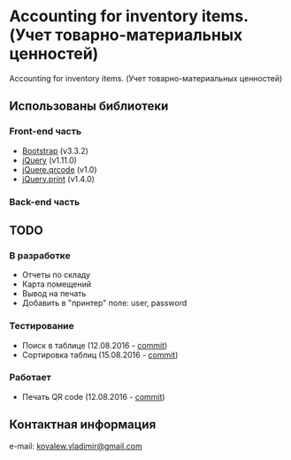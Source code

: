 # Accounting for inventory items. (Учет товарно-материальных ценностей)
Accounting for inventory items. (Учет товарно-материальных ценностей)

## Использованы библиотеки

### Front-end часть
* [Bootstrap](http://bootstrap-3.ru) (v3.3.2)
* [jQuery](https://jquery.com) (v1.11.0)
* [jQuere.qrcode](https://github.com/jeromeetienne/jquery-qrcode) (v1.0)
* [jQuery.print](https://github.com/DoersGuild/jQuery.print) (v1.4.0)

### Back-end часть


## TODO

### В разработке
* Отчеты по складу
* Карта помещений
* Вывод на печать
* Добавить в "принтер" поле: user, password

### Тестирование
* Поиск в таблице (12.08.2016 - [commit](https://github.com/kovalewvladimir/afii/commit/96121dbc7cd1585a56356640ff12d35d28baed46))
* Сортировка таблиц (15.08.2016 - [commit](https://github.com/kovalewvladimir/afii/commit/028175f73d3050aa18d5d83e5157e35ec0a0463f))

### Работает
* Печать QR code (12.08.2016 - [commit](https://github.com/kovalewvladimir/afii/commit/f177e46e745f215c7fd9492b81f4d2066dd50bac))

## Контактная информация
e-mail: <kovalew.vladimir@gmail.com>